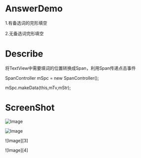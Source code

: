 # AnswerDemo

1.有备选词的完形填空

2.无备选词完形填空

# Describe

将TextView中需要填词的位置转换成Span，利用Span传递点击事件

SpanController mSpc = new SpanController();

mSpc.makeData(this,mTv,mStr);


# ScreenShot

![Image][1]


![Image][2]


![Image][3]


![Image][4]


[1]: http://img.blog.csdn.net/20161024155229547

[2]: https://github.com/z56402344/AnswerDemo/blob/master/1.png

[2]: https://github.com/z56402344/AnswerDemo/blob/master/2.png

[2]: https://github.com/z56402344/AnswerDemo/blob/master/3.png
